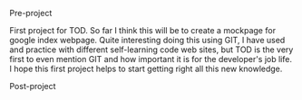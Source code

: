 Pre-project

First project for TOD. So far I think this will be to create a mockpage for google index webpage.
Quite interesting doing this using GIT, I have used and practice with different self-learning code web sites, but TOD is the very first to even mention GIT and how important it is for the developer's job life.
I hope this first project helps to start getting right all this new knowledge.

Post-project